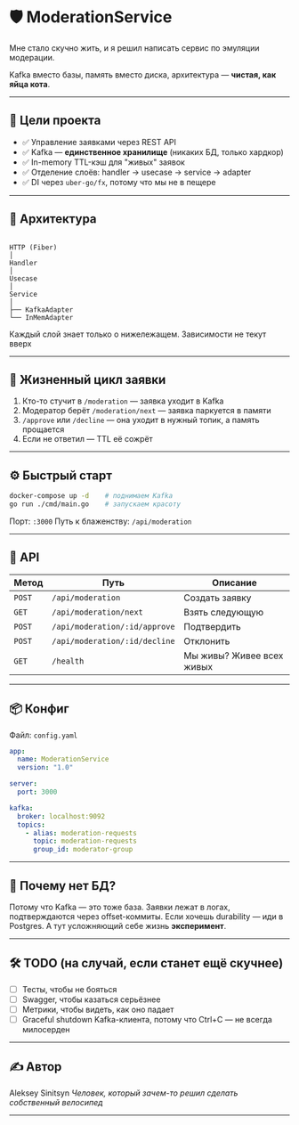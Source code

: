 # 🛡️ ModerationService

Мне стало скучно жить, и я решил написать сервис по эмуляции модерации.

Kafka вместо базы, память вместо диска, архитектура — **чистая, как яйца кота**.  

---

## 🎯 Цели проекта

- ✅ Управление заявками через REST API
- ✅ Kafka — **единственное хранилище** (никаких БД, только хардкор)
- ✅ In-memory TTL-кэш для "живых" заявок
- ✅ Отделение слоёв: handler → usecase → service → adapter
- ✅ DI через `uber-go/fx`, потому что мы не в пещере

---

## 🧱 Архитектура

```

HTTP (Fiber)
│
Handler
│
Usecase
│
Service
│
├── KafkaAdapter
└── InMemAdapter

````

Каждый слой знает только о нижележащем. Зависимости не текут вверх

---

## 🧪 Жизненный цикл заявки

1. Кто-то стучит в `/moderation` — заявка уходит в Kafka
2. Модератор берёт `/moderation/next` — заявка паркуется в памяти
3. `/approve` или `/decline` — она уходит в нужный топик, а память прощается
4. Если не ответил — TTL её сожрёт

---

## ⚙️ Быстрый старт

```bash
docker-compose up -d    # поднимаем Kafka
go run ./cmd/main.go    # запускаем красоту
````

Порт: `:3000`
Путь к блаженству: `/api/moderation`

---

## 📡 API

| Метод  | Путь                          | Описание                  |
| ------ | ----------------------------- |---------------------------|
| `POST` | `/api/moderation`             | Создать заявку            |
| `GET`  | `/api/moderation/next`        | Взять следующую           |
| `POST` | `/api/moderation/:id/approve` | Подтвердить               |
| `POST` | `/api/moderation/:id/decline` | Отклонить                 |
| `GET`  | `/health`                     | Мы живы? Живее всех живых |

---

## 📦 Конфиг

Файл: `config.yaml`

```yaml
app:
  name: ModerationService
  version: "1.0"

server:
  port: 3000

kafka:
  broker: localhost:9092
  topics:
    - alias: moderation-requests
      topic: moderation-requests
      group_id: moderator-group
```

---

## 🤯 Почему нет БД?

Потому что Kafka — это тоже база.
Заявки лежат в логах, подтверждаются через offset-коммиты.
Если хочешь durability — иди в Postgres. А тут усложняющий себе жизнь **эксперимент**.

---

## 🛠 TODO (на случай, если станет ещё скучнее)

* [ ] Тесты, чтобы не бояться
* [ ] Swagger, чтобы казаться серьёзнее
* [ ] Метрики, чтобы видеть, как оно падает
* [ ] Graceful shutdown Kafka-клиента, потому что Ctrl+C — не всегда милосерден

---

## ✍️ Автор

Aleksey Sinitsyn
*Человек, который зачем-то решил сделать собственный велосипед*

---

